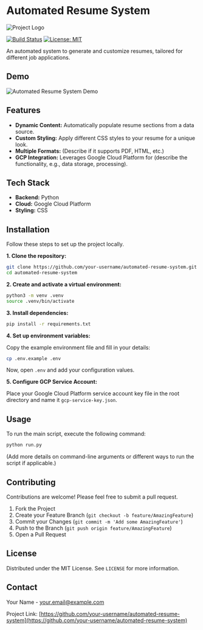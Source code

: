 # Automated Resume System

![Project Logo](https://via.placeholder.com/150)

[![Build Status](https://img.shields.io/travis/com/your-username/your-repo.svg?style=flat-square)](https://travis-ci.com/your-username/your-repo)
[![License: MIT](https://img.shields.io/badge/License-MIT-yellow.svg?style=flat-square)](https://opensource.org/licenses/MIT)

An automated system to generate and customize resumes, tailored for different job applications.

## Demo

![Automated Resume System Demo](assets/demo.gif)

## Features

-   **Dynamic Content:** Automatically populate resume sections from a data source.
-   **Custom Styling:** Apply different CSS styles to your resume for a unique look.
-   **Multiple Formats:** (Describe if it supports PDF, HTML, etc.)
-   **GCP Integration:** Leverages Google Cloud Platform for (describe the functionality, e.g., data storage, processing).

## Tech Stack

-   **Backend:** Python
-   **Cloud:** Google Cloud Platform
-   **Styling:** CSS

## Installation

Follow these steps to set up the project locally.

**1. Clone the repository:**

```bash
git clone https://github.com/your-username/automated-resume-system.git
cd automated-resume-system
```

**2. Create and activate a virtual environment:**

```bash
python3 -m venv .venv
source .venv/bin/activate
```

**3. Install dependencies:**

```bash
pip install -r requirements.txt
```

**4. Set up environment variables:**

Copy the example environment file and fill in your details:

```bash
cp .env.example .env
```

Now, open `.env` and add your configuration values.

**5. Configure GCP Service Account:**

Place your Google Cloud Platform service account key file in the root directory and name it `gcp-service-key.json`.

## Usage

To run the main script, execute the following command:

```bash
python run.py
```

(Add more details on command-line arguments or different ways to run the script if applicable.)

## Contributing

Contributions are welcome! Please feel free to submit a pull request.

1.  Fork the Project
2.  Create your Feature Branch (`git checkout -b feature/AmazingFeature`)
3.  Commit your Changes (`git commit -m 'Add some AmazingFeature'`)
4.  Push to the Branch (`git push origin feature/AmazingFeature`)
5.  Open a Pull Request

## License

Distributed under the MIT License. See `LICENSE` for more information.

## Contact

Your Name - [your.email@example.com](mailto:your.email@example.com)

Project Link: [https://github.com/your-username/automated-resume-system](https://github.com/your-username/automated-resume-system)
